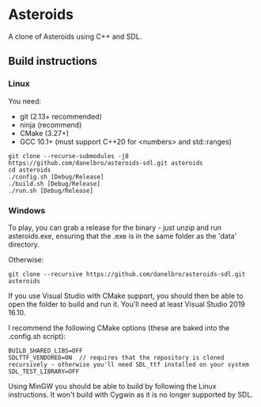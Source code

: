 # Asteroids #

A clone of Asteroids using C++ and SDL.

## Build instructions ##

### Linux ###

You need: 
* git (2.13+ recommended)
* ninja (recommend)
* CMake (3.27+)
* GCC 10.1+ (must support C++20 for \<numbers> and std::ranges)

```
git clone --recurse-submodules -j8 https://github.com/danelbro/asteroids-sdl.git asteroids
cd asteroids
./config.sh [Debug/Release]
./build.sh [Debug/Release]
./run.sh [Debug/Release]
```

### Windows ###

To play, you can grab a release for the binary - just unzip and run asteroids.exe, ensuring that the .exe is in the same folder as the 'data' directory.

Otherwise:

```
git clone --recursive https://github.com/danelbro/asteroids-sdl.git asteroids
```

If you use Visual Studio with CMake support, you should then be able to open the folder to build and run it. You'll need at least Visual Studio 2019 16.10.

I recommend the following CMake options (these are baked into the .config.sh script):

```
BUILD_SHARED_LIBS=OFF
SDLTTF_VENDORED=ON	// requires that the repository is cloned recursively - otherwise you'll need SDL_ttf installed on your system
SDL_TEST_LIBRARY=OFF
```

Using MinGW you should be able to build by following the Linux instructions. It won't build with Cygwin as it is no longer supported by SDL. 
